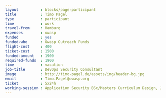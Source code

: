 ```yaml
---
layout          : blocks/page-participant
title           : Timo Pagel
type            : participant
time            : work
travel-from     : Hamburg
expenses        : owasp
funded          : yes
funded-who      : Owasp Outreach Funds
flight-cost     : 400
ticket-cost     : 1500
funded-amount   : 1900
required-funds  : 1900
time            : vacation
job-title       : DevOps Security Consultant
image           : http://timo-pagel.de/assets/img/header-bg.jpg
email           : Timo.Pagel@owasp.org
ticket     	    : 5x24h
working-session	: Application Security BSc/Masters Curriculum Design, Juice Shop, Draft SAMM2 - the "DevOps release", Update SAMM model to take into account Agile and DevOps, Docker Security, Scaling Static Analysis Reviews and Deployments
---
```


